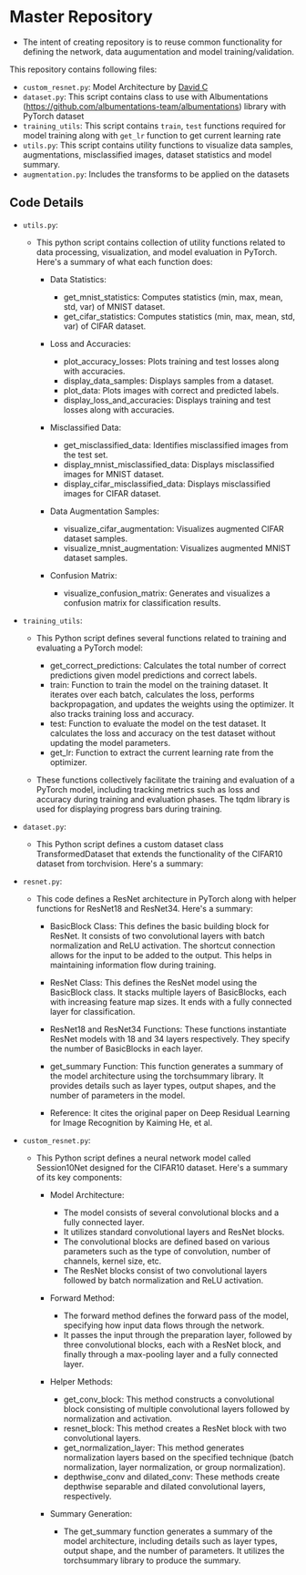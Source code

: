 # Master Repository 
- The intent of creating repository is to reuse common functionality for defining the network, data augumentation and model training/validation. 
 
This repository contains following files:

- `custom_resnet.py`: Model Architecture by [David C](https://github.com/davidcpage)
- `dataset.py`: This script contains class to use with Albumentations (https://github.com/albumentations-team/albumentations) library with PyTorch dataset
- `training_utils`: This script contains `train`, `test` functions required for model training along with `get_lr` function to get current learning rate
- `utils.py`: This script  contains utility functions to visualize data samples, augmentations, misclassified images, dataset statistics and model summary. 
- `augmentation.py`: Includes the transforms to be applied on the datasets

## Code Details

- `utils.py`:
    - This python script contains collection of utility functions related to data processing, visualization, and model evaluation in PyTorch. Here's a summary of what each function does:

        - Data Statistics:
            - get_mnist_statistics: Computes statistics (min, max, mean, std, var) of MNIST dataset.
            - get_cifar_statistics: Computes statistics (min, max, mean, std, var) of CIFAR dataset.
        
        - Loss and Accuracies:
            - plot_accuracy_losses: Plots training and test losses along with accuracies.
            - display_data_samples: Displays samples from a dataset.
            - plot_data: Plots images with correct and predicted labels.
            - display_loss_and_accuracies: Displays training and test losses along with accuracies.

        - Misclassified Data:
            - get_misclassified_data: Identifies misclassified images from the test set.
            - display_mnist_misclassified_data: Displays misclassified images for MNIST dataset.
            - display_cifar_misclassified_data: Displays misclassified images for CIFAR dataset.

        - Data Augmentation Samples:
            - visualize_cifar_augmentation: Visualizes augmented CIFAR dataset samples.
            - visualize_mnist_augmentation: Visualizes augmented MNIST dataset samples.
        
        - Confusion Matrix:
            - visualize_confusion_matrix: Generates and visualizes a confusion matrix for classification results.

- `training_utils`:
    - This Python script defines several functions related to training and evaluating a PyTorch model:

        - get_correct_predictions: Calculates the total number of correct predictions given model predictions and correct labels.
        - train: Function to train the model on the training dataset. It iterates over each batch, calculates the loss, performs backpropagation, and updates the  weights using the optimizer. It also tracks training loss and accuracy.
        - test: Function to evaluate the model on the test dataset. It calculates the loss and accuracy on the test dataset without updating the model parameters.
        - get_lr: Function to extract the current learning rate from the optimizer.

    - These functions collectively facilitate the training and evaluation of a PyTorch model, including tracking metrics such as loss and accuracy during training and evaluation phases. The tqdm library is used for displaying progress bars during training.

- `dataset.py`:
    - This Python script defines a custom dataset class TransformedDataset that extends the functionality of the CIFAR10 dataset from torchvision. Here's a summary:

- `resnet.py`:
    - This code defines a ResNet architecture in PyTorch along with helper functions for ResNet18 and ResNet34. Here's a summary:

        - BasicBlock Class: This defines the basic building block for ResNet. It consists of two convolutional layers with batch normalization and ReLU activation. The shortcut connection allows for the input to be added to the output. This helps in maintaining information flow during training.

        - ResNet Class: This defines the ResNet model using the BasicBlock class. It stacks multiple layers of BasicBlocks, each with increasing feature map sizes. It ends with a fully connected layer for classification.

        - ResNet18 and ResNet34 Functions: These functions instantiate ResNet models with 18 and 34 layers respectively. They specify the number of BasicBlocks in each layer.

        - get_summary Function: This function generates a summary of the model architecture using the torchsummary library. It provides details such as layer types, output shapes, and the number of parameters in the model.

        - Reference: It cites the original paper on Deep Residual Learning for Image Recognition by Kaiming He, et al.

- `custom_resnet.py`:

    - This Python script defines a neural network model called Session10Net designed for the CIFAR10 dataset. Here's a summary of its key components:

        - Model Architecture:

            - The model consists of several convolutional blocks and a fully connected layer.
            - It utilizes standard convolutional layers and ResNet blocks.
            - The convolutional blocks are defined based on various parameters such as the type of convolution, number of channels, kernel size, etc.
            - The ResNet blocks consist of two convolutional layers followed by batch normalization and ReLU activation.

        - Forward Method:

            - The forward method defines the forward pass of the model, specifying how input data flows through the network.
            - It passes the input through the preparation layer, followed by three convolutional blocks, each with a ResNet block, and finally through a max-pooling layer and a fully connected layer.

        - Helper Methods:

            - get_conv_block: This method constructs a convolutional block consisting of multiple convolutional layers followed by normalization and activation.
            - resnet_block: This method creates a ResNet block with two convolutional layers.
            - get_normalization_layer: This method generates normalization layers based on the specified technique (batch normalization, layer normalization, or group normalization).
            - depthwise_conv and dilated_conv: These methods create depthwise separable and dilated convolutional layers, respectively.

        - Summary Generation: 
            - The get_summary function generates a summary of the model architecture, including details such as layer types, output shape, and the number of parameters. It utilizes the torchsummary library to produce the summary.